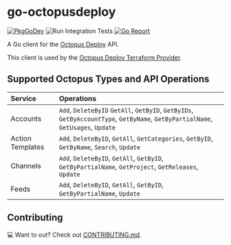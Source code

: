 # go-octopusdeploy

[![PkgGoDev](https://pkg.go.dev/badge/github.com/OctopusDeploy/go-octopusdeploy)](https://pkg.go.dev/github.com/OctopusDeploy/go-octopusdeploy) ![Run Integration Tests](https://github.com/OctopusDeploy/go-octopusdeploy/workflows/Run%20Integration%20Tests/badge.svg?branch=beta-candidate-01) [![Go Report](https://goreportcard.com/badge/github.com/OctopusDeploy/go-octopusdeploy)](https://goreportcard.com/report/github.com/OctopusDeploy/go-octopusdeploy)

A Go client for the [Octopus Deploy](https://octopus.com/) API.

This client is used by the [Octopus Deploy Terraform Provider](https://github.com/OctopusDeploy/terraform-provider-octopusdeploy).

## Supported Octopus Types and API Operations

| Service       | Operations     |
| :- | :- |
| Accounts | `Add`, `DeleteByID` `GetAll`, `GetByID`, `GetByIDs`, `GetByAccountType`, `GetByName`, `GetByPartialName`, `GetUsages`, `Update` |
| Action Templates | `Add`, `DeleteByID`, `GetAll`, `GetCategories`, `GetByID`, `GetByName`, `Search`, `Update` |
| Channels | `Add`, `DeleteByID`, `GetAll`, `GetByID`, `GetByPartialName`, `GetProject`, `GetReleases`, `Update` |
| Feeds | `Add`, `DeleteByID`, `GetAll`, `GetByID`, `GetByPartialName`, `Update` |

## Contributing

💻 Want to out? Check out [CONTRIBUTING.md](CONTRIBUTING.md).
